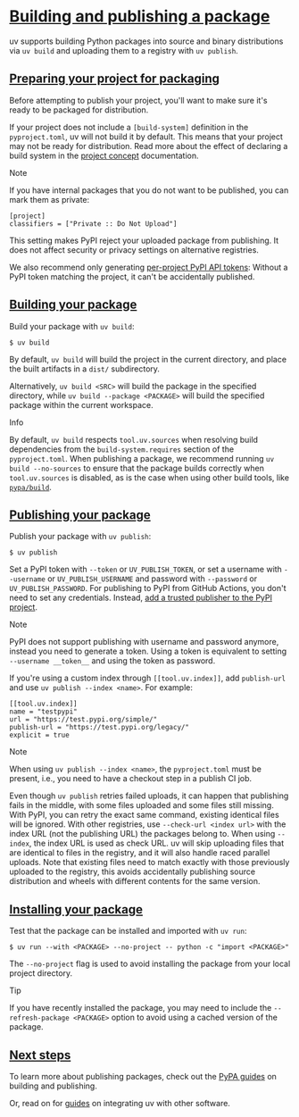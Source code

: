 # [Building and publishing a package](#building-and-publishing-a-package)

uv supports building Python packages into source and binary distributions via `uv build` and uploading them to a registry with `uv publish`.

## [Preparing your project for packaging](#preparing-your-project-for-packaging)

Before attempting to publish your project, you'll want to make sure it's ready to be packaged for distribution.

If your project does not include a `[build-system]` definition in the `pyproject.toml`, uv will not build it by default. This means that your project may not be ready for distribution. Read more about the effect of declaring a build system in the [project concept](../../concepts/projects/config/#build-systems) documentation.

Note

If you have internal packages that you do not want to be published, you can mark them as private:

```
[project]
classifiers = ["Private :: Do Not Upload"]

```

This setting makes PyPI reject your uploaded package from publishing. It does not affect security or privacy settings on alternative registries.

We also recommend only generating [per-project PyPI API tokens](https://pypi.org/help/#apitoken): Without a PyPI token matching the project, it can't be accidentally published.

## [Building your package](#building-your-package)

Build your package with `uv build`:

```
$ uv build

```

By default, `uv build` will build the project in the current directory, and place the built artifacts in a `dist/` subdirectory.

Alternatively, `uv build <SRC>` will build the package in the specified directory, while `uv build --package <PACKAGE>` will build the specified package within the current workspace.

Info

By default, `uv build` respects `tool.uv.sources` when resolving build dependencies from the `build-system.requires` section of the `pyproject.toml`. When publishing a package, we recommend running `uv build --no-sources` to ensure that the package builds correctly when `tool.uv.sources` is disabled, as is the case when using other build tools, like [`pypa/build`](https://github.com/pypa/build).

## [Publishing your package](#publishing-your-package)

Publish your package with `uv publish`:

```
$ uv publish

```

Set a PyPI token with `--token` or `UV_PUBLISH_TOKEN`, or set a username with `--username` or `UV_PUBLISH_USERNAME` and password with `--password` or `UV_PUBLISH_PASSWORD`. For publishing to PyPI from GitHub Actions, you don't need to set any credentials. Instead, [add a trusted publisher to the PyPI project](https://docs.pypi.org/trusted-publishers/adding-a-publisher/).

Note

PyPI does not support publishing with username and password anymore, instead you need to generate a token. Using a token is equivalent to setting `--username __token__` and using the token as password.

If you're using a custom index through `[[tool.uv.index]]`, add `publish-url` and use `uv publish --index <name>`. For example:

```
[[tool.uv.index]]
name = "testpypi"
url = "https://test.pypi.org/simple/"
publish-url = "https://test.pypi.org/legacy/"
explicit = true

```

Note

When using `uv publish --index <name>`, the `pyproject.toml` must be present, i.e., you need to have a checkout step in a publish CI job.

Even though `uv publish` retries failed uploads, it can happen that publishing fails in the middle, with some files uploaded and some files still missing. With PyPI, you can retry the exact same command, existing identical files will be ignored. With other registries, use `--check-url <index url>` with the index URL (not the publishing URL) the packages belong to. When using `--index`, the index URL is used as check URL. uv will skip uploading files that are identical to files in the registry, and it will also handle raced parallel uploads. Note that existing files need to match exactly with those previously uploaded to the registry, this avoids accidentally publishing source distribution and wheels with different contents for the same version.

## [Installing your package](#installing-your-package)

Test that the package can be installed and imported with `uv run`:

```
$ uv run --with <PACKAGE> --no-project -- python -c "import <PACKAGE>"

```

The `--no-project` flag is used to avoid installing the package from your local project directory.

Tip

If you have recently installed the package, you may need to include the `--refresh-package <PACKAGE>` option to avoid using a cached version of the package.

## [Next steps](#next-steps)

To learn more about publishing packages, check out the [PyPA guides](https://packaging.python.org/en/latest/guides/section-build-and-publish/) on building and publishing.

Or, read on for [guides](../integration/) on integrating uv with other software.
